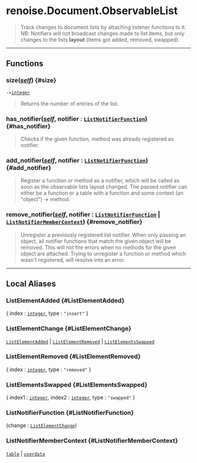 # renoise.Document.ObservableList  
> Track changes to document lists by attaching listener functions to it.
> NB: Notifiers will not broadcast changes made to list items, but only changes
> to the lists **layout** (items got added, removed, swapped).  

<!-- toc -->
  

---  
## Functions
### size([*self*](../../API/builtins/self.md)) {#size}
`->`[`integer`](../../API/builtins/integer.md)  

> Returns the number of entries of the list.
### has_notifier([*self*](../../API/builtins/self.md), notifier : [`ListNotifierFunction`](#ListNotifierFunction)) {#has_notifier}
> Checks if the given function, method was already registered as notifier.
### add_notifier([*self*](../../API/builtins/self.md), notifier : [`ListNotifierFunction`](#ListNotifierFunction)) {#add_notifier}
> Register a function or method as a notifier, which will be called as soon as
> the observable lists layout changed. The passed notifier can either be a function
> or a table with a function and some context (an "object") -> method.
### remove_notifier([*self*](../../API/builtins/self.md), notifier : [`ListNotifierFunction`](#ListNotifierFunction) | [`ListNotifierMemberContext`](#ListNotifierMemberContext)) {#remove_notifier}
> Unregister a previously registered list notifier. When only passing an object,
> all notifier functions that match the given object will be removed.
> This will not fire errors when no methods for the given object are attached.
> Trying to unregister a function or method which wasn't registered, will resolve
> into an error.  



---  
## Local Aliases  
### ListElementAdded {#ListElementAdded}
{ index : [`integer`](../../API/builtins/integer.md), type : `"insert"` }  
  
  
### ListElementChange {#ListElementChange}
[`ListElementAdded`](#ListElementAdded) | [`ListElementRemoved`](#ListElementRemoved) | [`ListElementsSwapped`](#ListElementsSwapped)  
  
  
### ListElementRemoved {#ListElementRemoved}
{ index : [`integer`](../../API/builtins/integer.md), type : `"removed"` }  
  
  
### ListElementsSwapped {#ListElementsSwapped}
{ index1 : [`integer`](../../API/builtins/integer.md), index2 : [`integer`](../../API/builtins/integer.md), type : `"swapped"` }  
  
  
### ListNotifierFunction {#ListNotifierFunction}
(change : [`ListElementChange`](#ListElementChange))  
  
  
### ListNotifierMemberContext {#ListNotifierMemberContext}
[`table`](../../API/builtins/table.md) | [`userdata`](../../API/builtins/userdata.md)  
  
  

